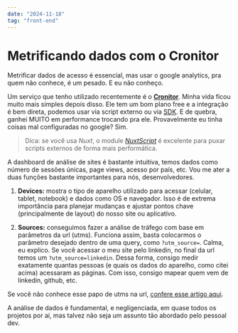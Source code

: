 ```yaml
---
date: "2024-11-18"
tag: "front-end"
---
```


<!--more-->

# Metrificando dados com o Cronitor

Metrificar dados de acesso é essencial, mas usar o google analytics, pra quem não conhece, é um pesado. E eu não conheço.

Um serviço que tenho utilizado recentemente é o **[Cronitor](https://cronitor.io/)**. Minha vida ficou muito mais simples depois disso. Ele tem um bom plano free e a integração é bem direta, podemos usar via script externo ou via [SDK](https://cronitor.io/docs/sdks). E de quebra, ganhei MUITO em performance trocando pra ele. Provavelmente eu tinha coisas mal configuradas no google? Sim.

> Dica: se você usa _Nuxt_, o module _[NuxtScript](https://scripts.nuxt.com/)_ é excelente para puxar scripts externos de forma mais performática.

A dashboard de análise de sites é bastante intuitiva, temos dados como número de sessões únicas, page views, acesso por país, etc. Vou me ater a duas funções bastante importantes para nós, desenvolvedores.

1. **Devices:** mostra o tipo de aparelho utilizado para acessar (celular, tablet, notebook) e dados como OS e navegador. Isso é de extrema importância para planejar mudanças e ajustar pontos chave (principalmente de layout) do nosso site ou aplicativo.

2. **Sources:** conseguimos fazer a análise de tráfego com base em parâmetros da url (utms). Funciona assim, basta colocarmos o parâmetro desejado dentro de uma query, como `?utm_source=`. Calma, eu explico. Se você acessar o meu site pelo linkedin, no final da url temos um `?utm_source=linkedin`. Dessa forma, consigo medir exatamente quantas pessoas (e quais os dados do aparelho, como citei acima) acessaram as páginas. Com isso, consigo mapear quem vem de linkedin, github, etc.

Se você não conhece esse papo de utms na url, [confere esse artigo aqui](https://www.conversion.com.br/blog/utm/).

A análise de dados é fundamental, e negligenciada, em quase todos os projetos por aí, mas talvez não seja um assunto tão abordado pelo pessoal dev.
